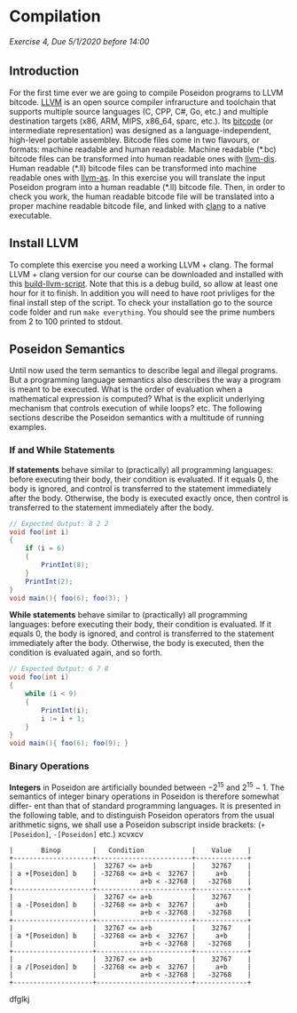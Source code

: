 # Compilation
###### Exercise 4, Due 5/1/2020 before 14:00

## Introduction
For the first time ever we are going to compile Poseidon programs to LLVM bitcode.
[LLVM][LLVM-link] is an open source compiler infraructure and toolchain
that supports multiple source languages (C, CPP, C#, Go, etc.)
and multiple destination targets (x86, ARM, MIPS, x86_64, sparc, etc.).
Its [bitcode][bitcode-link] (or intermediate representation)
was designed as a language-independent, high-level portable assembley.
Bitcode files come in two flavours, or formats:
machine readable and human readable.
Machine readable (\*.bc) bitcode files can be transformed
into human readable ones with [llvm-dis][llvm-dis-link].
Human readable (\*.ll) bitcode files can be transformed
into machine readable ones with [llvm-as][llvm-as-link].
In this exercise you will translate the input Poseidon program
into a human readable (\*.ll) bitcode file.
Then, in order to check you work, the human readable bitcode file
will be translated into a proper machine readable bitcode file,
and linked with [clang][clang-link] to a native executable.

[LLVM-link]:https://llvm.org/
[bitcode-link]:https://llvm.org/docs/LangRef.html
[llvm-dis-link]:https://llvm.org/docs/CommandGuide/llvm-dis.html
[llvm-as-link]:https://llvm.org/docs/CommandGuide/llvm-as.html
[clang-link]:https://clang.llvm.org/

## Install LLVM
To complete this exercise you need a working LLVM + clang.
The formal LLVM + clang version for our course can be downloaded and installed
with this [build-llvm-script][build-llvm-script-link].
Note that this is a debug build, so allow at least one hour for it to finish.
In addition you will need to have root privliges for the final install step of the script.
To check your installation go to the source code folder and run `make everything`.
You should see the prime numbers from 2 to 100 printed to stdout.

[build-llvm-script-link]: https://github.com/OrenGitHub/COMPILATION_IDC_FOR_STUDENTS/blob/master/FOLDER_3_SOURCE_CODE/EX4/FOLDER_9_SCRIPTS/build-llvm-6.0.0

## Poseidon Semantics
Until now used the term semantics to describe legal and illegal programs.
But a programming language semantics also describes the way a program is meant to be executed.
What is the order of evaluation when a mathematical expression is computed?
What is the explicit underlying mechanism that controls execution of while loops? etc.
The following sections describe the Poseidon semantics with a multitude of running examples.

### If and While Statements
**If statements** behave similar to (practically) all programming languages:
before executing their body, their condition is evaluated.
If it equals 0, the body is ignored, and control is transferred to the statement
immediately after the body. Otherwise, the body is executed exactly once,
then control is transferred to the statement immediately after the body.

```java
// Expected Output: 8 2 2
void foo(int i)
{
	if (i = 6)
	{
		PrintInt(8);
	}
	PrintInt(2);
}
void main(){ foo(6); foo(3); }
```

**While statements** behave similar to (practically) all programming languages:
before executing their body, their condition is evaluated.
If it equals 0, the body is ignored, and control is transferred to the statement
immediately after the body. Otherwise, the body is executed,
then the condition is evaluated again, and so forth.

```java
// Expected Output: 6 7 8 
void foo(int i)
{
	while (i < 9)
	{
		PrintInt(i);
		i := i + 1;
	}
}
void main(){ foo(6); foo(9); }


```
### Binary Operations
**Integers** in Poseidon are artificially bounded between −2<sup>15</sup> and 2<sup>15</sup> − 1.
The semantics of integer binary operations in Poseidon is therefore somewhat differ-
ent than that of standard programming languages. It is presented in the following table,
and to distinguish Poseidon operators from the usual arithmetic signs, we shall
use a Poseidon subscript inside brackets: (`+[Poseidon]`, `-[Poseidon]` etc.)
xcvxcv

```
|       Binop        |   Condition            |    Value    |
+--------------------+------------------------+-------------+
|                    |  32767 <= a+b          |    32767    |
| a +[Poseidon] b    | -32768 <= a+b <  32767 |     a+b     |
|                    |           a+b < -32768 |   -32768    |
+--------------------+------------------------+-------------+
|                    |  32767 <= a+b          |    32767    |
| a -[Poseidon] b    | -32768 <= a+b <  32767 |     a+b     |
|                    |           a+b < -32768 |   -32768    |
+--------------------+------------------------+-------------+
|                    |  32767 <= a+b          |    32767    |
| a *[Poseidon] b    | -32768 <= a+b <  32767 |     a+b     |
|                    |           a+b < -32768 |   -32768    |
+--------------------+------------------------+-------------+
|                    |  32767 <= a+b          |    32767    |
| a /[Poseidon] b    | -32768 <= a+b <  32767 |     a+b     |
|                    |           a+b < -32768 |   -32768    |
+--------------------+------------------------+-------------+
```

dfglkj
